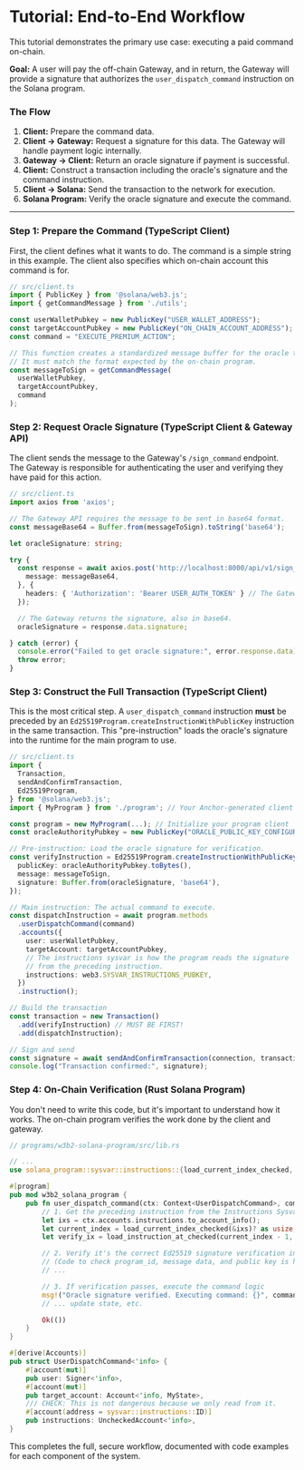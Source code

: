 # Tutorial: End-to-End Workflow

This tutorial demonstrates the primary use case: executing a paid command on-chain.

**Goal:** A user will pay the off-chain Gateway, and in return, the Gateway will provide a signature that authorizes the `user_dispatch_command` instruction on the Solana program.

### The Flow

1.  **Client:** Prepare the command data.
2.  **Client -> Gateway:** Request a signature for this data. The Gateway will handle payment logic internally.
3.  **Gateway -> Client:** Return an oracle signature if payment is successful.
4.  **Client:** Construct a transaction including the oracle's signature and the command instruction.
5.  **Client -> Solana:** Send the transaction to the network for execution.
6.  **Solana Program:** Verify the oracle signature and execute the command.

---

### Step 1: Prepare the Command (TypeScript Client)

First, the client defines what it wants to do. The command is a simple string in this example. The client also specifies which on-chain account this command is for.

```typescript
// src/client.ts
import { PublicKey } from '@solana/web3.js';
import { getCommandMessage } from './utils';

const userWalletPubkey = new PublicKey("USER_WALLET_ADDRESS");
const targetAccountPubkey = new PublicKey("ON_CHAIN_ACCOUNT_ADDRESS");
const command = "EXECUTE_PREMIUM_ACTION";

// This function creates a standardized message buffer for the oracle to sign.
// It must match the format expected by the on-chain program.
const messageToSign = getCommandMessage(
  userWalletPubkey,
  targetAccountPubkey,
  command
);
```

### Step 2: Request Oracle Signature (TypeScript Client & Gateway API)

The client sends the message to the Gateway's `/sign_command` endpoint. The Gateway is responsible for authenticating the user and verifying they have paid for this action.

```typescript
// src/client.ts
import axios from 'axios';

// The Gateway API requires the message to be sent in base64 format.
const messageBase64 = Buffer.from(messageToSign).toString('base64');

let oracleSignature: string;

try {
  const response = await axios.post('http://localhost:8000/api/v1/sign_command', {
    message: messageBase64,
  }, {
    headers: { 'Authorization': 'Bearer USER_AUTH_TOKEN' } // The Gateway handles user auth
  });

  // The Gateway returns the signature, also in base64.
  oracleSignature = response.data.signature;

} catch (error) {
  console.error("Failed to get oracle signature:", error.response.data);
  throw error;
}
```

### Step 3: Construct the Full Transaction (TypeScript Client)

This is the most critical step. A `user_dispatch_command` instruction **must** be preceded by an `Ed25519Program.createInstructionWithPublicKey` instruction in the same transaction. This "pre-instruction" loads the oracle's signature into the runtime for the main program to use.

```typescript
// src/client.ts
import {
  Transaction,
  sendAndConfirmTransaction,
  Ed25519Program,
} from '@solana/web3.js';
import { MyProgram } from './program'; // Your Anchor-generated client

const program = new MyProgram(...); // Initialize your program client
const oracleAuthorityPubkey = new PublicKey("ORACLE_PUBLIC_KEY_CONFIGURED_ON_CHAIN");

// Pre-instruction: Load the oracle signature for verification.
const verifyInstruction = Ed25519Program.createInstructionWithPublicKey({
  publicKey: oracleAuthorityPubkey.toBytes(),
  message: messageToSign,
  signature: Buffer.from(oracleSignature, 'base64'),
});

// Main instruction: The actual command to execute.
const dispatchInstruction = await program.methods
  .userDispatchCommand(command)
  .accounts({
    user: userWalletPubkey,
    targetAccount: targetAccountPubkey,
    // The instructions sysvar is how the program reads the signature
    // from the preceding instruction.
    instructions: web3.SYSVAR_INSTRUCTIONS_PUBKEY,
  })
  .instruction();

// Build the transaction
const transaction = new Transaction()
  .add(verifyInstruction) // MUST BE FIRST!
  .add(dispatchInstruction);

// Sign and send
const signature = await sendAndConfirmTransaction(connection, transaction, [userWallet]);
console.log("Transaction confirmed:", signature);
```

### Step 4: On-Chain Verification (Rust Solana Program)

You don't need to write this code, but it's important to understand how it works. The on-chain program verifies the work done by the client and gateway.

```rust
// programs/w3b2-solana-program/src/lib.rs

// ...
use solana_program::sysvar::instructions::{load_current_index_checked, load_instruction_at_checked};

#[program]
pub mod w3b2_solana_program {
    pub fn user_dispatch_command(ctx: Context<UserDispatchCommand>, command: String) -> Result<()> {
        // 1. Get the preceding instruction from the Instructions Sysvar
        let ixs = ctx.accounts.instructions.to_account_info();
        let current_index = load_current_index_checked(&ixs)? as usize;
        let verify_ix = load_instruction_at_checked(current_index - 1, &ixs)?;

        // 2. Verify it's the correct Ed25519 signature verification instruction
        // (Code to check program_id, message data, and public key is here)
        // ...

        // 3. If verification passes, execute the command logic
        msg!("Oracle signature verified. Executing command: {}", command);
        // ... update state, etc.

        Ok(())
    }
}

#[derive(Accounts)]
pub struct UserDispatchCommand<'info> {
    #[account(mut)]
    pub user: Signer<'info>,
    #[account(mut)]
    pub target_account: Account<'info, MyState>,
    /// CHECK: This is not dangerous because we only read from it.
    #[account(address = sysvar::instructions::ID)]
    pub instructions: UncheckedAccount<'info>,
}
```

This completes the full, secure workflow, documented with code examples for each component of the system.